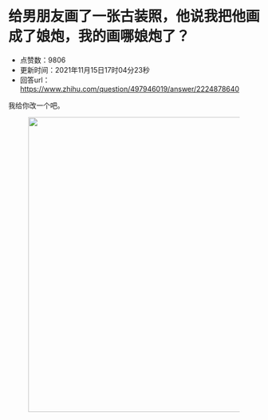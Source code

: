 # 给男朋友画了一张古装照，他说我把他画成了娘炮，我的画哪娘炮了？
- 点赞数：9806
- 更新时间：2021年11月15日17时04分23秒
- 回答url：https://www.zhihu.com/question/497946019/answer/2224878640
<body>
 <p data-pid="hJ4tJClM">我给你改一个吧。</p>
 <figure data-size="normal">
  <img src="https://picx.zhimg.com/50/v2-b1f1cdc79b0daf01e4526cf97460ff52_720w.jpg?source=1940ef5c" data-caption="" data-size="normal" data-rawwidth="591" data-rawheight="900" data-original-token="v2-938217f768414602729097b97a2b8ace" data-default-watermark-src="https://pica.zhimg.com/50/v2-b1f1cdc79b0daf01e4526cf97460ff52_720w.jpg?source=1940ef5c" class="origin_image zh-lightbox-thumb" width="591" data-original="https://pica.zhimg.com/v2-b1f1cdc79b0daf01e4526cf97460ff52_r.jpg?source=1940ef5c">
 </figure>
 <p></p>
</body>